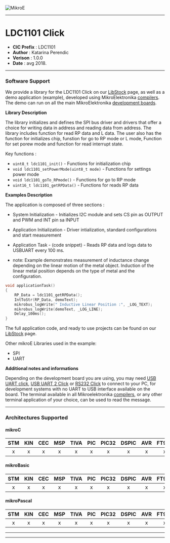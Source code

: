 ![MikroE](http://www.mikroe.com/img/designs/beta/logo_small.png)

---

# LDC1101 Click

- **CIC Prefix**  : LDC1101
- **Author**      : Katarina Perendic
- **Verison**     : 1.0.0
- **Date**        : avg 2018.

---


### Software Support

We provide a library for the LDC1101 Click on our [LibStock](https://libstock.mikroe.com/projects/view/2548/ldc-1101-click) 
page, as well as a demo application (example), developed using MikroElektronika 
[compilers](http://shop.mikroe.com/compilers). The demo can run on all the main 
MikroElektronika [development boards](http://shop.mikroe.com/development-boards).

**Library Description**

The library initializes and defines the SPI bus driver and drivers that offer a choice for writing data in address and reading data from address.
The library includes function for read RP data and L data.
The user also has the function for initializes chip, funstion for go to RP mode or L mode, Function for set porew mode and function for read interrupt state.


Key functions :

- ``` uint8_t ldc1101_init() ``` - Functions for initialization chip
- ``` void ldc1101_setPowerMode(uint8_t mode) ``` - Functions for settings power mode
- ``` void ldc1101_goTo_RPmode() ``` - Functions for go to RP mode
- ``` uint16_t ldc1101_getRPData() ``` - Functions for reads RP data

**Examples Description**

The application is composed of three sections :

- System Initialization - Initializes I2C module and sets CS pin as OUTPUT and PWM and INT pin sa INPUT
- Application Initialization - Driver intialization, standard configurations and start measurement
- Application Task - (code snippet) - Reads RP data and logs data to USBUART every 100 ms.

- note:
    Example demonstrates measurement of inductance change depending on the linear motion of the metal object.
    Induction of the linear metal position depends on the type of metal and the configuration.


```.c
void applicationTask()
{
    RP_Data = ldc1101_getRPData();
    IntToStr(RP_Data, demoText);
    mikrobus_logWrite(" Inductive Linear Position :", _LOG_TEXT);
    mikrobus_logWrite(demoText, _LOG_LINE);
    Delay_100ms();
}
```

The full application code, and ready to use projects can be found on our 
[LibStock](https://libstock.mikroe.com/projects/view/2548/ldc-1101-click) page.

Other mikroE Libraries used in the example:

- SPI
- UART

**Additional notes and informations**

Depending on the development board you are using, you may need 
[USB UART click](http://shop.mikroe.com/usb-uart-click), 
[USB UART 2 Click](http://shop.mikroe.com/usb-uart-2-click) or 
[RS232 Click](http://shop.mikroe.com/rs232-click) to connect to your PC, for 
development systems with no UART to USB interface available on the board. The 
terminal available in all Mikroelektronika 
[compilers](http://shop.mikroe.com/compilers), or any other terminal application 
of your choice, can be used to read the message.

---
### Architectures Supported

#### mikroC

| STM | KIN | CEC | MSP | TIVA | PIC | PIC32 | DSPIC | AVR | FT90x |
|:-:|:-:|:-:|:-:|:-:|:-:|:-:|:-:|:-:|:-:|
| x | x | x | x | x | x | x | x | x | x |

#### mikroBasic

| STM | KIN | CEC | MSP | TIVA | PIC | PIC32 | DSPIC | AVR | FT90x |
|:-:|:-:|:-:|:-:|:-:|:-:|:-:|:-:|:-:|:-:|
| x | x | x | x | x | x | x | x | x | x |

#### mikroPascal

| STM | KIN | CEC | MSP | TIVA | PIC | PIC32 | DSPIC | AVR | FT90x |
|:-:|:-:|:-:|:-:|:-:|:-:|:-:|:-:|:-:|:-:|
| x | x | x | x | x | x | x | x | x | x |

---
---

